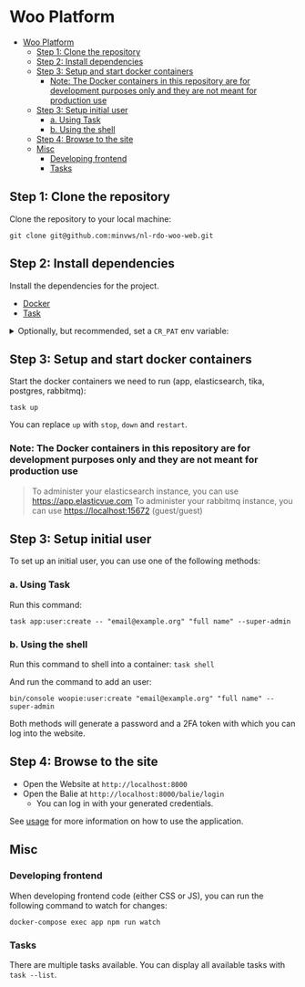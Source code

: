 # Woo Platform

<!-- TOC -->
- [Woo Platform](#woo-platform)
  - [Step 1: Clone the repository](#step-1-clone-the-repository)
  - [Step 2: Install dependencies](#step-2-install-dependencies)
  - [Step 3: Setup and start docker containers](#step-3-setup-and-start-docker-containers)
    - [Note: The Docker containers in this repository are for development purposes only and they are not meant for production use](#note-the-docker-containers-in-this-repository-are-for-development-purposes-only-and-they-are-not-meant-for-production-use)
  - [Step 3: Setup initial user](#step-3-setup-initial-user)
    - [a. Using Task](#a-using-task)
    - [b. Using the shell](#b-using-the-shell)
  - [Step 4: Browse to the site](#step-4-browse-to-the-site)
  - [Misc](#misc)
    - [Developing frontend](#developing-frontend)
    - [Tasks](#tasks)
<!-- TOC -->

## Step 1: Clone the repository

Clone the repository to your local machine:

```shell
git clone git@github.com:minvws/nl-rdo-woo-web.git
```

## Step 2: Install dependencies

Install the dependencies for the project.

- [Docker](https://docs.docker.com/install/)
- [Task](https://taskfile.dev/#/installation)

<details>
<summary>Optionally, but recommended, set a <code>CR_PAT</code> env variable:</summary>

This project currently needs to access private Composer and NPM packages hosted on Github. When you try to setup
the project, it will prompt you for the Github Access Token, if the `CR_PAT` env variable is not set.

Instead of it prompting you everytime you "reset" the project you can instead set the `CR_PAT` env variable so it will
automatically use that instead.

The token can be created at <https://github.com/settings/tokens>. It will at least need the following scopes:

- repo
- read:packages

You can add more scopes, but the list contains the absolute minimal scopes needed.

Then depending on what shell you are using, you need to set your variable in a different file. You can find out which
file by running the following command in your terminal:

```shell
echo $SHELL
```

This will output something like `/bin/bash` or `/bin/zsh` in most cases. For bash it's useally `~/.bash_profile` (or
`~/.bashrc`) and for zsh it is going to be `~/.zshrc` (the default for MacOS). If the file does not exist you can
create it yourself.

Open the file and add the following line:

```shell
export CR_PAT="<replace this with your token>"
```

Instead of manually opening the file and adding the line you can run one of the below commands instead. It will append
the line to the file for you:

```shell
# For BASH
echo "export CR_PAT='<replace this with your token>'" >> ~/.bash_profile

# For ZSH
echo "export CR_PAT='<replace this with your token>'" >> ~/.zshrc
```

</details>

## Step 3: Setup and start docker containers

Start the docker containers we need to run (app, elasticsearch, tika, postgres, rabbitmq):

```shell
task up
```

You can replace `up` with `stop`, `down` and `restart`.

### Note: The Docker containers in this repository are for development purposes only and they are not meant for production use

> To administer your elasticsearch instance, you can use <https://app.elasticvue.com>
> To administer your rabbitmq instance, you can use <https://localhost:15672> (guest/guest)

## Step 3: Setup initial user

To set up an initial user, you can use one of the following methods:

### a. Using Task

Run this command:

```shell
task app:user:create -- "email@example.org" "full name" --super-admin
```

### b. Using the shell

Run this command to shell into a container: `task shell`

And run the command to add an user:

```shell
bin/console woopie:user:create "email@example.org" "full name" --super-admin
```

Both methods will generate a password and a 2FA token with which you can log into the website.

## Step 4: Browse to the site

- Open the Website at `http://localhost:8000`
- Open the Balie at `http://localhost:8000/balie/login`
  - You can log in with your generated credentials.

See [usage](usage.md) for more information on how to use the application.

## Misc

### Developing frontend

When developing frontend code (either CSS or JS), you can run the following command to watch for changes:

```shell
docker-compose exec app npm run watch
```

### Tasks

There are multiple tasks available. You can display all available tasks with `task --list`.

